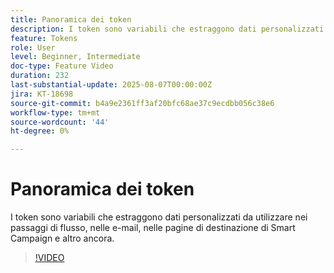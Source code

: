 ```yaml
---
title: Panoramica dei token
description: I token sono variabili che estraggono dati personalizzati da utilizzare nei passaggi di flusso, nelle e-mail, nelle pagine di destinazione di Smart Campaign e altro ancora.
feature: Tokens
role: User
level: Beginner, Intermediate
doc-type: Feature Video
duration: 232
last-substantial-update: 2025-08-07T00:00:00Z
jira: KT-18698
source-git-commit: b4a9e2361ff3af20bfc68ae37c9ecdbb056c38e6
workflow-type: tm+mt
source-wordcount: '44'
ht-degree: 0%

---
```



# Panoramica dei token

I token sono variabili che estraggono dati personalizzati da utilizzare nei passaggi di flusso, nelle e-mail, nelle pagine di destinazione di Smart Campaign e altro ancora.

>[!VIDEO](https://video.tv.adobe.com/v/3470560/?learn=on&enablevpops)
